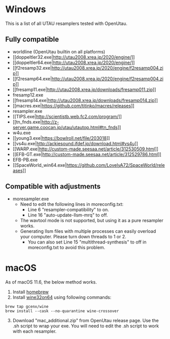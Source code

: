 
# Windows

This is a list of all UTAU resamplers tested with OpenUtau.

## Fully compatible
- worldline (OpenUtau builtin on all platforms)
- [[doppeltler32.exe|http://utau2008.xrea.jp/2020/engine/]]
- [[doppeltler64.exe|http://utau2008.xrea.jp/2020/engine/]]
- [[f2resamp32.exe|http://utau2008.xrea.jp/2020/engine/f2resamp004.zip]]
- [[f2resamp64.exe|http://utau2008.xrea.jp/2020/engine/f2resamp004.zip]]
- [[fresamp11.exe|http://utau2008.xrea.jp/downloads/fresamp011.zip]]
- fresamp12.exe
- [[fresamp14.exe|http://utau2008.xrea.jp/downloads/fresamp014.zip]]
- [[macres.exe|https://github.com/titinko/macres/releases]]
- resampler.exe
- [[TIPS.exe|http://scientistb.web.fc2.com/program/]]
- [[tn_fnds.exe|http://z-server.game.coocan.jp/utau/utautop.html#tn_fnds]]
- w4u.exe
- [[young3.exe|https://bowlroll.net/file/203018]]
- [[vs4u.exe|http://ackiesound.ifdef.jp/download.html#vs4u]]
- [[WARP.exe|http://custom-made.seesaa.net/article/312530509.html]]
- [[EFB-GT.exe|http://custom-made.seesaa.net/article/312529786.html]]
- EFB-PB.exe
- [[SpaceWorld_win64.exe|https://github.com/LovelyA72/SpaceWorld/releases]]

## Compatible with adjustments

- moresampler.exe
  - Need to edit the following lines in moreconfig.txt:
    - Line 6 "resampler-compatibility" to on.
    - Line 16 "auto-update-llsm-mrq" to off.
  - The wavtool mode is not supported, but using it as a pure resampler works.
  - Generating llsm files with multiple processes can easily overload your computer. Please turn down threads to 1 or 2.
    - You can also set Line 15 "multithread-synthesis" to off in moreconfig.txt to avoid this problem.

# macOS

As of macOS 11.6, the below method works.

1. Install [homebrew](https://docs.brew.sh/Installation)
2. Install [wine32on64](https://github.com/Gcenx/homebrew-wine) using following commands:
```
brew tap gcenx/wine
brew install --cask --no-quarantine wine-crossover
```
3. Download "mac_additional.zip" from OpenUtau release page. Use the .sh script to wrap your exe. You will need to edit the .sh script to work with each resampler.